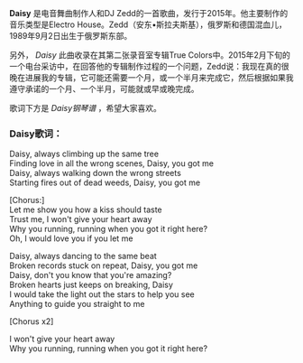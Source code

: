 

**Daisy** 是电音舞曲制作人和DJ Zedd的一首歌曲，发行于2015年。他主要制作的音乐类型是Electro
House。Zedd（安东•斯拉夫斯基），俄罗斯和德国混血儿，1989年9月2日出生于俄罗斯东部。

另外， _Daisy_ 此曲收录在其第二张录音室专辑True
Colors中。2015年2月下旬的一个电台采访中，在回答他的专辑制作过程的一个问题，Zedd说：我现在真的很晚在进展我的专辑，它可能还需要一个月，或一个半月来完成它，然后根据如果我遵守承诺的一个月、一个半月，可能就或早或晚完成。

歌词下方是 _Daisy钢琴谱_ ，希望大家喜欢。

### Daisy歌词：

Daisy, always climbing up the same tree  
Finding love in all the wrong scenes, Daisy, you got me  
Daisy, always walking down the wrong streets  
Starting fires out of dead weeds, Daisy, you got me

[Chorus:]  
Let me show you how a kiss should taste  
Trust me, I won't give your heart away  
Why you running, running when you got it right here?  
Oh, I would love you if you let me

Daisy, always dancing to the same beat  
Broken records stuck on repeat, Daisy, you got me  
Daisy, don't you know that you're amazing?  
Broken hearts just keeps on breaking, Daisy  
I would take the light out the stars to help you see  
Anything to guide you straight to me

[Chorus x2]

I won't give your heart away  
Why you running, running when you got it right here?


